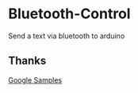 # Bluetooth-Control

Send a text via bluetooth to arduino

## Thanks

[Google Samples](https://github.com/googlesamples/android-BluetoothChat)